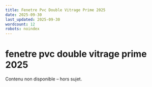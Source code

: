 ```yaml
---
title: Fenetre Pvc Double Vitrage Prime 2025
date: 2025-09-30
last_updated: 2025-09-30
wordcount: 12
robots: noindex
---
```


# fenetre pvc double vitrage prime 2025

Contenu non disponible – hors sujet.